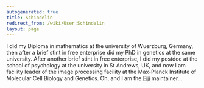 ```yaml
---
autogenerated: true
title: Schindelin
redirect_from: /wiki/User:Schindelin
layout: page
---
```


I did my Diploma in mathematics at the university of Wuerzburg, Germany,
then after a brief stint in free enterprise did my PhD in genetics at
the same university. After another brief stint in free enterprise, I did
my postdoc at the school of psychology at the university in St Andrews,
UK, and now I am facility leader of the image processing facility at the
Max-Planck Institute of Molecular Cell Biology and Genetics. Oh, and I
am the [Fiji](http://pacific.mpi-cbg.de/) maintainer...
